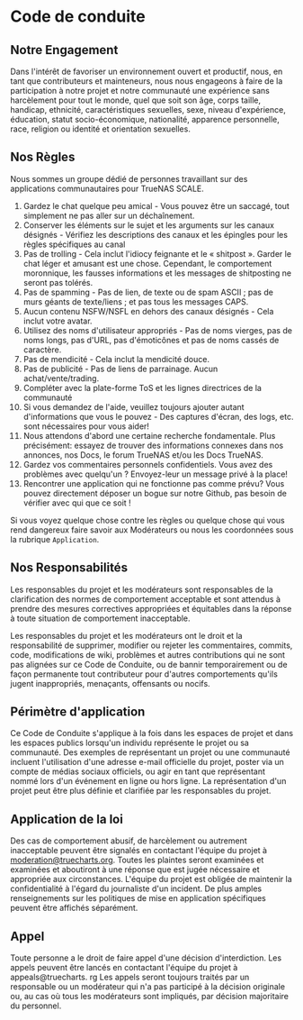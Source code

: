 # Code de conduite

## Notre Engagement

Dans l'intérêt de favoriser un environnement ouvert et productif, nous, en tant que contributeurs et mainteneurs, nous nous engageons à faire de la participation à notre projet et notre communauté une expérience sans harcèlement pour tout le monde, quel que soit son âge, corps taille, handicap, ethnicité, caractéristiques sexuelles, sexe, niveau d'expérience, éducation, statut socio-économique, nationalité, apparence personnelle, race, religion ou identité et orientation sexuelles.

## Nos Règles

Nous sommes un groupe dédié de personnes travaillant sur des applications communautaires pour TrueNAS SCALE.

1. Gardez le chat quelque peu amical - Vous pouvez être un saccagé, tout simplement ne pas aller sur un déchaînement.
2. Conserver les éléments sur le sujet et les arguments sur les canaux désignés - Vérifiez les descriptions des canaux et les épingles pour les règles spécifiques au canal
3. Pas de trolling - Cela inclut l'idiocy feignante et le « shitpost ». Garder le chat léger et amusant est une chose. Cependant, le comportement moronnique, les fausses informations et les messages de shitposting ne seront pas tolérés.
4. Pas de spamming - Pas de lien, de texte ou de spam ASCII ; pas de murs géants de texte/liens ; et pas tous les messages CAPS.
5. Aucun contenu NSFW/NSFL en dehors des canaux désignés - Cela inclut votre avatar.
6. Utilisez des noms d'utilisateur appropriés - Pas de noms vierges, pas de noms longs, pas d'URL, pas d'émoticônes et pas de noms cassés de caractère.
7. Pas de mendicité - Cela inclut la mendicité douce.
8. Pas de publicité - Pas de liens de parrainage. Aucun achat/vente/trading.
9. Compléter avec la plate-forme ToS et les lignes directrices de la communauté
10. Si vous demandez de l'aide, veuillez toujours ajouter autant d'informations que vous le pouvez - Des captures d'écran, des logs, etc. sont nécessaires pour vous aider!
11. Nous attendons d'abord une certaine recherche fondamentale. Plus précisément: essayez de trouver des informations connexes dans nos annonces, nos Docs, le forum TrueNAS et/ou les Docs TrueNAS.
12. Gardez vos commentaires personnels confidentiels. Vous avez des problèmes avec quelqu'un ? Envoyez-leur un message privé à la place!
13. Rencontrer une application qui ne fonctionne pas comme prévu? Vous pouvez directement déposer un bogue sur notre Github, pas besoin de vérifier avec qui que ce soit !

Si vous voyez quelque chose contre les règles ou quelque chose qui vous rend dangereux faire savoir aux Modérateurs ou nous les coordonnées sous la rubrique `Application`.

## Nos Responsabilités

Les responsables du projet et les modérateurs sont responsables de la clarification des normes de comportement acceptable et sont attendus à prendre des mesures correctives appropriées et équitables dans la réponse à toute situation de comportement inacceptable.

Les responsables du projet et les modérateurs ont le droit et la responsabilité de supprimer, modifier ou rejeter les commentaires, commits, code, modifications de wiki, problèmes et autres contributions qui ne sont pas alignées sur ce Code de Conduite, ou de bannir temporairement ou de façon permanente tout contributeur pour d'autres comportements qu'ils jugent inappropriés, menaçants, offensants ou nocifs.

## Périmètre d'application

Ce Code de Conduite s'applique à la fois dans les espaces de projet et dans les espaces publics lorsqu'un individu représente le projet ou sa communauté. Des exemples de représentant un projet ou une communauté incluent l'utilisation d'une adresse e-mail officielle du projet, poster via un compte de médias sociaux officiels, ou agir en tant que représentant nommé lors d'un événement en ligne ou hors ligne. La représentation d'un projet peut être plus définie et clarifiée par les responsables du projet.

## Application de la loi

Des cas de comportement abusif, de harcèlement ou autrement inacceptable peuvent être signalés en contactant l'équipe du projet à moderation@truecharts.org. Toutes les plaintes seront examinées et examinées et aboutiront à une réponse que est jugée nécessaire et appropriée aux circonstances. L'équipe du projet est obligée de maintenir la confidentialité à l'égard du journaliste d'un incident. De plus amples renseignements sur les politiques de mise en application spécifiques peuvent être affichés séparément.

## Appel

Toute personne a le droit de faire appel d'une décision d'interdiction. Les appels peuvent être lancés en contactant l'équipe du projet à appeals@truecharts. rg Les appels seront toujours traités par un responsable ou un modérateur qui n'a pas participé à la décision originale ou, au cas où tous les modérateurs sont impliqués, par décision majoritaire du personnel.
